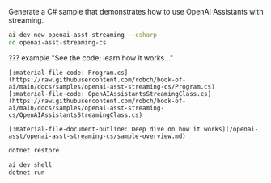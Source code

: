 Generate a C# sample that demonstrates how to use OpenAI Assistants with streaming.

``` bash
ai dev new openai-asst-streaming --csharp
cd openai-asst-streaming-cs
```

??? example "See the code; learn how it works..."

    [:material-file-code: Program.cs](https://raw.githubusercontent.com/robch/book-of-ai/main/docs/samples/openai-asst-streaming-cs/Program.cs)  
    [:material-file-code: OpenAIAssistantsStreamingClass.cs](https://raw.githubusercontent.com/robch/book-of-ai/main/docs/samples/openai-asst-streaming-cs/OpenAIAssistantsStreamingClass.cs)  

    [:material-file-document-outline: Deep dive on how it works](/openai-asst/openai-asst-streaming-cs/sample-overview.md)  

``` bash title="Install dependencies"
dotnet restore
```

``` bash title="Run the sample"
ai dev shell
dotnet run
```